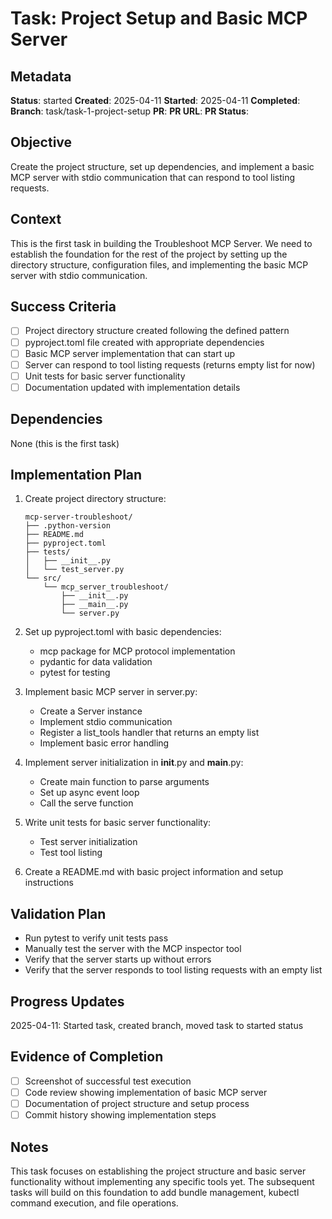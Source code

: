 # Task: Project Setup and Basic MCP Server

## Metadata
**Status**: started
**Created**: 2025-04-11
**Started**: 2025-04-11
**Completed**: 
**Branch**: task/task-1-project-setup
**PR**: 
**PR URL**: 
**PR Status**: 

## Objective
Create the project structure, set up dependencies, and implement a basic MCP server with stdio communication that can respond to tool listing requests.

## Context
This is the first task in building the Troubleshoot MCP Server. We need to establish the foundation for the rest of the project by setting up the directory structure, configuration files, and implementing the basic MCP server with stdio communication.

## Success Criteria
- [ ] Project directory structure created following the defined pattern
- [ ] pyproject.toml file created with appropriate dependencies
- [ ] Basic MCP server implementation that can start up
- [ ] Server can respond to tool listing requests (returns empty list for now)
- [ ] Unit tests for basic server functionality
- [ ] Documentation updated with implementation details

## Dependencies
None (this is the first task)

## Implementation Plan
1. Create project directory structure:
   ```
   mcp-server-troubleshoot/
   ├── .python-version
   ├── README.md
   ├── pyproject.toml
   ├── tests/
   │   ├── __init__.py
   │   └── test_server.py
   └── src/
       └── mcp_server_troubleshoot/
           ├── __init__.py
           ├── __main__.py
           └── server.py
   ```

2. Set up pyproject.toml with basic dependencies:
   - mcp package for MCP protocol implementation
   - pydantic for data validation
   - pytest for testing

3. Implement basic MCP server in server.py:
   - Create a Server instance
   - Implement stdio communication
   - Register a list_tools handler that returns an empty list
   - Implement basic error handling

4. Implement server initialization in __init__.py and __main__.py:
   - Create main function to parse arguments
   - Set up async event loop
   - Call the serve function

5. Write unit tests for basic server functionality:
   - Test server initialization
   - Test tool listing

6. Create a README.md with basic project information and setup instructions

## Validation Plan
- Run pytest to verify unit tests pass
- Manually test the server with the MCP inspector tool
- Verify that the server starts up without errors
- Verify that the server responds to tool listing requests with an empty list

## Progress Updates
2025-04-11: Started task, created branch, moved task to started status

## Evidence of Completion
- [ ] Screenshot of successful test execution
- [ ] Code review showing implementation of basic MCP server
- [ ] Documentation of project structure and setup process
- [ ] Commit history showing implementation steps

## Notes
This task focuses on establishing the project structure and basic server functionality without implementing any specific tools yet. The subsequent tasks will build on this foundation to add bundle management, kubectl command execution, and file operations.